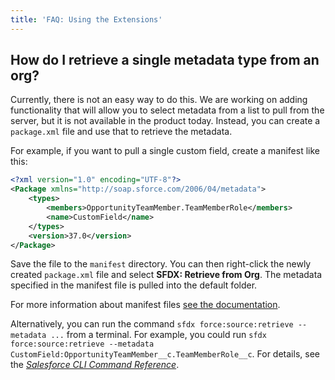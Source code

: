 ```yaml
---
title: 'FAQ: Using the Extensions'
---
```


## How do I retrieve a single metadata type from an org?

Currently, there is not an easy way to do this. We are working on adding functionality that will allow you to select metadata from a list to pull from the server, but it is not available in the product today. Instead, you can create a `package.xml` file and use that to retrieve the metadata.

For example, if you want to pull a single custom field, create a manifest like this:

```xml
<?xml version="1.0" encoding="UTF-8"?>
<Package xmlns="http://soap.sforce.com/2006/04/metadata">
    <types>
        <members>OpportunityTeamMember.TeamMemberRole</members>
        <name>CustomField</name>
    </types>
    <version>37.0</version>
</Package>
```

Save the file to the `manifest` directory. You can then right-click the newly created `package.xml` file and select **SFDX: Retrieve from Org**. The metadata specified in the manifest file is pulled into the default folder.

For more information about manifest files [see the documentation](https://developer.salesforce.com/docs/atlas.en-us.api_meta.meta/api_meta/manifest_samples.htm).

Alternatively, you can run the command `sfdx force:source:retrieve --metadata ...` from a terminal. For example, you could run `sfdx force:source:retrieve --metadata CustomField:OpportunityTeamMember__c.TeamMemberRole__c`. For details, see the _[Salesforce CLI Command Reference](https://developer.salesforce.com/docs/atlas.en-us.sfdx_cli_reference.meta/sfdx_cli_reference/cli_reference_force_source.htm)_.
